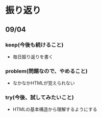# 振り返り

## 09/04

### keep(今後も続けること)

- 毎日振り返りを書く

### problem(問題なので、やめること)

- なかなかHTMLが覚えられない

### try(今後、試してみたいこと)

- HTMLの基本構造から理解するようにする

